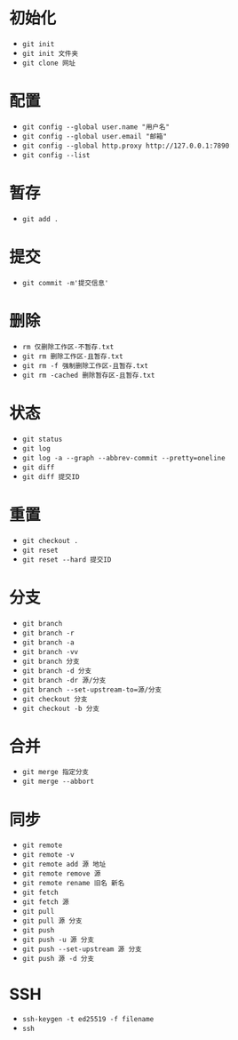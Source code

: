 # 初始化

- `git init`
- `git init 文件夹`
- `git clone 网址`

# 配置

- `git config --global user.name "用户名"`
- `git config --global user.email "邮箱"`
- `git config --global http.proxy http://127.0.0.1:7890`
- `git config --list`

# 暂存

- `git add .`

# 提交

- `git commit -m'提交信息'`

# 删除

- `rm 仅删除工作区-不暂存.txt`
- `git rm 删除工作区-且暂存.txt`
- `git rm -f 强制删除工作区-且暂存.txt`
- `git rm -cached 删除暂存区-且暂存.txt`

# 状态

- `git status`
- `git log`
- `git log -a --graph --abbrev-commit --pretty=oneline`
- `git diff`
- `git diff 提交ID`

# 重置

- `git checkout .`
- `git reset`
- `git reset --hard 提交ID`

# 分支

- `git branch`
- `git branch -r`
- `git branch -a`
- `git branch -vv`
- `git branch 分支`
- `git branch -d 分支`
- `git branch -dr 源/分支`
- `git branch --set-upstream-to=源/分支`
- `git checkout 分支`
- `git checkout -b 分支`

# 合并

- `git merge 指定分支`
- `git merge --abbort`

# 同步

- `git remote`
- `git remote -v`
- `git remote add 源 地址`
- `git remote remove 源`
- `git remote rename 旧名 新名`
- `git fetch`
- `git fetch 源`
- `git pull`
- `git pull 源 分支`
- `git push`
- `git push -u 源 分支`
- `git push --set-upstream 源 分支`
- `git push 源 -d 分支`

# SSH

- `ssh-keygen -t ed25519 -f filename`
- `ssh`
